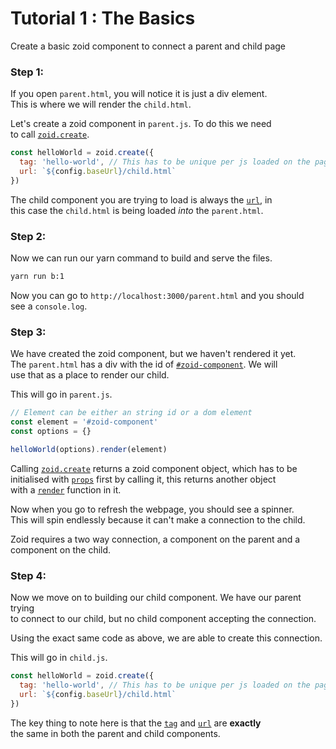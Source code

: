 # Tutorial 1 : The Basics

Create a basic zoid component to connect a parent and child page

### Step 1:

If you open `parent.html`, you will notice it is just a div element.<br/>
This is where we will render the `child.html`.<br/>

Let's create a zoid component in `parent.js`. To do this we need<br/>
to call [`zoid.create`](https://github.com/krakenjs/zoid/blob/master/docs/api.md#zoidcreate-options-).

```javascript
const helloWorld = zoid.create({
  tag: 'hello-world', // This has to be unique per js loaded on the page
  url: `${config.baseUrl}/child.html`
})
```

The child component you are trying to load is always the [`url`](https://github.com/krakenjs/zoid/blob/master/docs/api.md#url-string---props---string-required), in<br/>
this case the `child.html` is being loaded *into* the `parent.html`.

### Step 2:

Now we can run our yarn command to build and serve the files.

```bash
yarn run b:1
```

Now you can go to `http://localhost:3000/parent.html` and you should<br/>
see a `console.log`.

### Step 3:

We have created the zoid component, but we haven't rendered it yet.<br/>
The `parent.html` has a div with the id of [`#zoid-component`](https://github.com/krakenjs/zoid/blob/master/docs/api.md#container-string--htmlelement). We will<br/>
use that as a place to render our child.

This will go in `parent.js`.

```javascript
// Element can be either an string id or a dom element
const element = '#zoid-component'
const options = {}

helloWorld(options).render(element)
```

Calling [`zoid.create`](https://github.com/krakenjs/zoid/blob/master/docs/api.md#zoidcreate-options-) returns a zoid component object, which has to be<br/>
initialised with [`props`](https://github.com/krakenjs/zoid/blob/master/docs/api.md#props-object) first by calling it, this returns another object<br />
with a [`render`](https://github.com/krakenjs/zoid/blob/master/docs/api.md#componentpropsrendercontainer-context) function in it.

Now when you go to refresh the webpage, you should see a spinner.<br/>
This will spin endlessly because it can't make a connection to the child.<br/>

Zoid requires a two way connection, a component on the parent and a<br/>
component on the child.

### Step 4:

Now we move on to building our child component. We have our parent trying<br/>
to connect to our child, but no child component accepting the connection.

Using the exact same code as above, we are able to create this connection.

This will go in `child.js`.

```javascript
const helloWorld = zoid.create({
  tag: 'hello-world', // This has to be unique per js loaded on the page
  url: `${config.baseUrl}/child.html`
})
```

The key thing to note here is that the [`tag`](https://github.com/krakenjs/zoid/blob/master/docs/api.md#tag-string-required) and [`url`](https://github.com/krakenjs/zoid/blob/master/docs/api.md#url-string---props---string-required) are **exactly**<br/>
the same in both the parent and child components.
